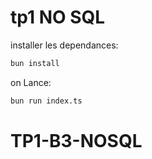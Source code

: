 # tp1 NO SQL

installer les dependances:

```bash
bun install
```

on Lance:

```bash
bun run index.ts
```
# TP1-B3-NOSQL